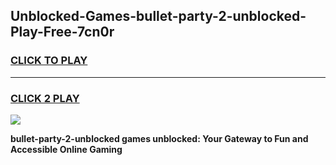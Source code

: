 
## Unblocked-Games-bullet-party-2-unblocked-Play-Free-7cn0r
<h3>
<a href="https://premium76.site?title=bullet-party-2-unblocked&ref=10A">CLICK TO PLAY</a></h3>
<hr>

<h3>
<a href="https://premium76.site?title=bullet-party-2-unblocked&ref=10A">CLICK 2 PLAY</a>
  
</h3>

<a href="https://premium76.site?title=bullet-party-2-unblocked&ref=10A"><img src="https://clearcache.store/games.png"></a>


**bullet-party-2-unblocked games unblocked: Your Gateway to Fun and Accessible Online Gaming**
